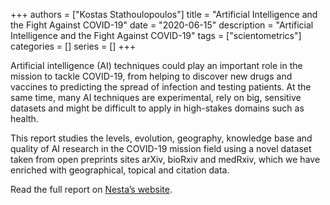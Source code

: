+++
authors = ["Kostas Stathoulopoulos"]
title = "Artificial Intelligence and the Fight Against COVID-19"
date = "2020-06-15"
description = "Artificial Intelligence and the Fight Against COVID-19"
tags = ["scientometrics"]
categories = []
series = []
+++

ArtificiaI intelligence (AI) techniques could play an important role in the mission to tackle COVID-19, from helping to discover new drugs and vaccines to predicting the spread of infection and testing patients. At the same time, many AI techniques are experimental, rely on big, sensitive datasets and might be difficult to apply in high-stakes domains such as health.

This report studies the levels, evolution, geography, knowledge base and quality of AI research in the COVID-19 mission field using a novel dataset taken from open preprints sites arXiv, bioRxiv and medRxiv, which we have enriched with geographical, topical and citation data.

Read the full report on [Nesta’s website](https://www.nesta.org.uk/report/artificial-intelligence-and-fight-against-covid-19/).